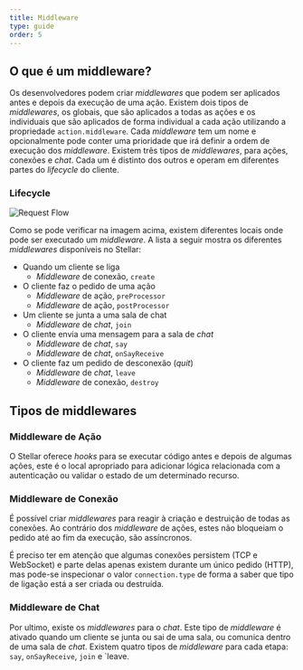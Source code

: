 ```yaml
---
title: Middleware
type: guide
order: 5
---
```


## O que é um middleware?

Os desenvolvedores podem criar _middlewares_ que podem ser aplicados antes e depois da execução de uma ação. Existem dois tipos de _middlewares_, os globais, que são aplicados a todas as ações e os individuais que são aplicados de forma individual a cada ação utilizando a propriedade `action.middleware`. Cada _middleware_ tem um nome e opcionalmente pode conter uma prioridade que irá definir a ordem de execução dos _middleware_.
Existem três tipos de _middlewares_, para ações, conexões e _chat_. Cada um é distinto dos outros e operam em diferentes partes do _lifecycle_ do cliente.

### Lifecycle

![Request Flow](/images/middleware_lifecycle.png)

Como se pode verificar na imagem acima, existem diferentes locais onde pode ser executado um _middleware_. A lista a seguir mostra os diferentes _middlewares_ disponíveis no Stellar:

- Quando um cliente se liga
  - _Middleware_ de conexão, `create`
- O cliente faz o pedido de uma ação
  - _Middleware_ de ação, `preProcessor`
  - _Middleware_ de ação, `postProcessor`
- Um cliente se junta a uma sala de chat
  - _Middleware_ de _chat_, `join`
- O cliente envia uma mensagem para a sala de _chat_
  - _Middleware_ de _chat_, `say`
  - _Middleware_ de _chat_, `onSayReceive`
- O cliente faz um pedido de desconexão (_quit_)
  - _Middleware_ de _chat_, `leave`
  - _Middleware_ de conexão, `destroy`

## Tipos de middlewares

### Middleware de Ação

O Stellar oferece _hooks_ para se executar código antes e depois de algumas ações, este é o local apropriado para adicionar lógica relacionada com a autenticação ou validar o estado de um determinado recurso.

### Middleware de Conexão

É possível criar _middlewares_ para reagir à criação e destruição de todas as conexões. Ao contrário dos _middleware_ de ações, estes não bloqueiam o pedido até ao fim da execução, são assíncronos.

É preciso ter em atenção que algumas conexões persistem (TCP e WebSocket) e parte delas apenas existem durante um único pedido (HTTP), mas pode-se inspecionar o valor `connection.type` de forma a saber que tipo de ligação está a ser criada ou destruída.

### Middleware de Chat

Por ultimo, existe os _middlewares_ para o _chat_. Este tipo de _middleware_ é ativado quando um cliente se junta ou sai de uma sala, ou comunica dentro de uma sala de _chat_. Existem quatro tipos de _middleware_ para cada etapa: `say`, `onSayReceive`, `join` e `leave.
